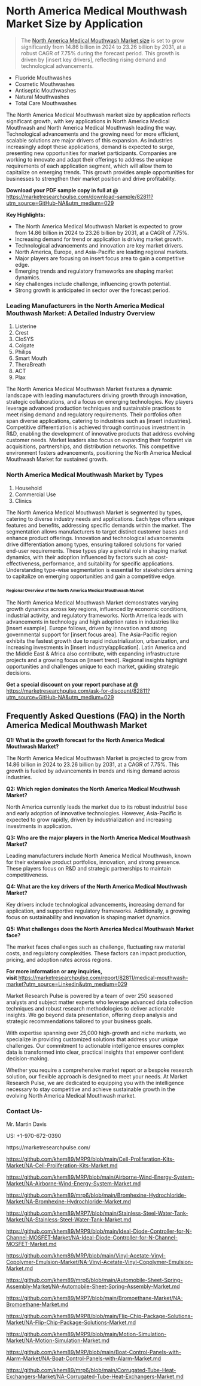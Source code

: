 <h1>North America Medical Mouthwash Market&nbsp;Size by Application</h1><blockquote><p>The <a href="https://marketresearchpulse.com/download-sample/82811?utm_source=GitHub-NA&amp;utm_medium=029">North America Medical Mouthwash Market size</a> is set to grow significantly from 14.86 billion in 2024 to 23.26 billion by 2031, at a robust CAGR of 7.75% during the forecast period. This growth is driven by [insert key drivers], reflecting rising demand and technological advancements.</p></blockquote><ul><li>Fluoride Mouthwashes<li> Cosmetic Mouthwashes<li> Antiseptic Mouthwashes<li> Natural Mouthwashes<li> Total Care Mouthwashes</li></ul><p>The North America Medical Mouthwash market size by application reflects significant growth, with key applications in North America Medical Mouthwash and North America Medical Mouthwash leading the way. Technological advancements and the growing need for more efficient, scalable solutions are major drivers of this expansion. As industries increasingly adopt these applications, demand is expected to surge, presenting new opportunities for market participants. Companies are working to innovate and adapt their offerings to address the unique requirements of each application segment, which will allow them to capitalize on emerging trends. This growth provides ample opportunities for businesses to strengthen their market position and drive profitability.</p><p><strong>Download your PDF sample copy in full at @ </strong><a href="https://marketresearchpulse.com/download-sample/82811?utm_source=GitHub-NA&amp;utm_medium=029">https://marketresearchpulse.com/download-sample/82811?utm_source=GitHub-NA&amp;utm_medium=029</a></p><p><strong>Key Highlights: </strong></p><ul><li>The North America Medical Mouthwash Market is expected to grow from 14.86 billion in 2024 to 23.26 billion by 2031, at a CAGR of 7.75%.</li><li>Increasing demand for trend or application is driving market growth.</li><li>Technological advancements and innovation are key market drivers.</li><li>North America, Europe, and Asia-Pacific are leading regional markets.</li><li>Major players are focusing on insert focus area to gain a competitive edge.</li><li>Emerging trends and regulatory frameworks are shaping market dynamics.</li><li>Key challenges include challenge, influencing growth potential.</li><li>Strong growth is anticipated in sector over the forecast period.</li></ul><h3>Leading Manufacturers in the North America Medical Mouthwash Market: A Detailed Industry Overview</h3><ol><li>Listerine</li><li>Crest</li><li>CloSYS</li><li>Colgate</li><li>Philips</li><li>Smart Mouth</li><li>TheraBreath</li><li>ACT</li><li>Plax</li></ol><div class="flex max-w-full flex-col flex-grow"><div class="min-h-8 text-message flex w-full flex-col items-end gap-2 whitespace-normal break-words [.text-message+&amp;]:mt-5" dir="auto" data-message-author-role="assistant" data-message-id="fd8432e4-4910-450d-b182-61b7bfb0a01f" data-message-model-slug="gpt-4o"><div class="flex w-full flex-col gap-1 empty:hidden first:pt-[3px]"><div class="markdown prose w-full break-words dark:prose-invert light"><p>The North America Medical Mouthwash Market features a dynamic landscape with leading manufacturers driving growth through innovation, strategic collaborations, and a focus on emerging technologies. Key players leverage advanced production techniques and sustainable practices to meet rising demand and regulatory requirements. Their portfolios often span diverse applications, catering to industries such as [insert industries]. Competitive differentiation is achieved through continuous investment in R&amp;D, enabling the development of innovative products that address evolving customer needs. Market leaders also focus on expanding their footprint via acquisitions, partnerships, and distribution networks. This competitive environment fosters advancements, positioning the North America Medical Mouthwash Market for sustained growth.</p></div></div></div></div><h3>North America Medical Mouthwash Market by Types</h3><ol><li>Household<li> Commercial Use<li> Clinics</li></ol><div class="flex max-w-full flex-col flex-grow"><div class="min-h-8 text-message flex w-full flex-col items-end gap-2 whitespace-normal break-words [.text-message+&amp;]:mt-5" dir="auto" data-message-author-role="assistant" data-message-id="084470be-0bb7-4664-bddf-5156b4f41249" data-message-model-slug="gpt-4o-mini"><div class="flex w-full flex-col gap-1 empty:hidden first:pt-[3px]"><div class="markdown prose w-full break-words dark:prose-invert light"><p>The North America Medical Mouthwash Market is segmented by types, catering to diverse industry needs and applications. Each type offers unique features and benefits, addressing specific demands within the market. The segmentation allows manufacturers to target distinct customer bases and enhance product offerings. Innovation and technological advancements drive differentiation among types, ensuring tailored solutions for varied end-user requirements. These types play a pivotal role in shaping market dynamics, with their adoption influenced by factors such as cost-effectiveness, performance, and suitability for specific applications. Understanding type-wise segmentation is essential for stakeholders aiming to capitalize on emerging opportunities and gain a competitive edge.</p></div></div></div></div><h3><span style="font-size: 11px;">Regional Overview of the North America Medical Mouthwash Market</span></h3><div class="flex max-w-full flex-col flex-grow"><div class="min-h-8 text-message flex w-full flex-col items-end gap-2 whitespace-normal break-words [.text-message+&amp;]:mt-5" dir="auto" data-message-author-role="assistant" data-message-id="e9038762-ce64-4e30-91c9-9bd413514231" data-message-model-slug="gpt-4o-mini"><div class="flex w-full flex-col gap-1 empty:hidden first:pt-[3px]"><div class="markdown prose w-full break-words dark:prose-invert light"><p>The North America Medical Mouthwash Market demonstrates varying growth dynamics across key regions, influenced by economic conditions, industrial activity, and regulatory frameworks. North America leads with advancements in technology and high adoption rates in industries like [insert example]. Europe follows, driven by innovation and strong governmental support for [insert focus area]. The Asia-Pacific region exhibits the fastest growth due to rapid industrialization, urbanization, and increasing investments in [insert industry/application]. Latin America and the Middle East &amp; Africa also contribute, with expanding infrastructure projects and a growing focus on [insert trend]. Regional insights highlight opportunities and challenges unique to each market, guiding strategic decisions.</p></div></div></div></div><p><strong>Get a special discount on your report purchase at @ </strong><a href="https://marketresearchpulse.com/ask-for-discount/82811?utm_source=GitHub-NA&amp;utm_medium=029">https://marketresearchpulse.com/ask-for-discount/82811?utm_source=GitHub-NA&amp;utm_medium=029</a></p><h2>Frequently Asked Questions (FAQ) in the North America Medical Mouthwash Market</h2><p><strong>Q1: What is the growth forecast for the North America Medical Mouthwash Market?</strong></p><p>The North America Medical Mouthwash Market is projected to grow from 14.86 billion in 2024 to 23.26 billion by 2031, at a CAGR of 7.75%. This growth is fueled by advancements in trends and rising demand across industries.</p><p><strong>Q2: Which region dominates the North America Medical Mouthwash Market?</strong></p><p>North America currently leads the market due to its robust industrial base and early adoption of innovative technologies. However, Asia-Pacific is expected to grow rapidly, driven by industrialization and increasing investments in application.</p><p><strong>Q3: Who are the major players in the North America Medical Mouthwash Market?</strong></p><p>Leading manufacturers include North America Medical Mouthwash, known for their extensive product portfolios, innovation, and strong presence. These players focus on R&amp;D and strategic partnerships to maintain competitiveness.</p><p><strong>Q4: What are the key drivers of the North America Medical Mouthwash Market?</strong></p><p>Key drivers include technological advancements, increasing demand for application, and supportive regulatory frameworks. Additionally, a growing focus on sustainability and innovation is shaping market dynamics.</p><p><strong>Q5: What challenges does the North America Medical Mouthwash Market face?</strong></p><p>The market faces challenges such as challenge, fluctuating raw material costs, and regulatory complexities. These factors can impact production, pricing, and adoption rates across regions.</p><p><strong>For more information or any inquiries, visit&nbsp;</strong><a href="https://marketresearchpulse.com/report/82811/medical-mouthwash-market?utm_source=Linkedin&utm_medium=029">https://marketresearchpulse.com/report/82811/medical-mouthwash-market?utm_source=Linkedin&utm_medium=029</a></p><p>Market Research Pulse is powered by a team of over 250 seasoned analysts and subject matter experts who leverage advanced data collection techniques and robust research methodologies to deliver actionable insights. We go beyond data presentation, offering deep analysis and strategic recommendations tailored to your business goals.</p><p>With expertise spanning over 25,000 high-growth and niche markets, we specialize in providing customized solutions that address your unique challenges. Our commitment to actionable intelligence ensures complex data is transformed into clear, practical insights that empower confident decision-making.</p><p>Whether you require a comprehensive market report or a bespoke research solution, our flexible approach is designed to meet your needs. At Market Research Pulse, we are dedicated to equipping you with the intelligence necessary to stay competitive and achieve sustainable growth in the evolving North America Medical Mouthwash market.</p><h3><strong>Contact Us-</strong></h3><p>Mr. Martin Davis</p><p>US: +1-970-672-0390</p><p>https://marketresearchpulse.com/</p><p><a href="https://github.com/khem89/MRP9/blob/main/Cell-Proliferation-Kits-Market/NA-Cell-Proliferation-Kits-Market.md">https://github.com/khem89/MRP9/blob/main/Cell-Proliferation-Kits-Market/NA-Cell-Proliferation-Kits-Market.md</a></p><p><a href="https://github.com/khem89/MRP/blob/main/Airborne-Wind-Energy-System-Market/NA-Airborne-Wind-Energy-System-Market.md">https://github.com/khem89/MRP/blob/main/Airborne-Wind-Energy-System-Market/NA-Airborne-Wind-Energy-System-Market.md</a></p><p><a href="https://github.com/khem89/mrp6/blob/main/Bromhexine-Hydrochloride-Market/NA-Bromhexine-Hydrochloride-Market.md">https://github.com/khem89/mrp6/blob/main/Bromhexine-Hydrochloride-Market/NA-Bromhexine-Hydrochloride-Market.md</a></p><p><a href="https://github.com/khem89/MRP7/blob/main/Stainless-Steel-Water-Tank-Market/NA-Stainless-Steel-Water-Tank-Market.md">https://github.com/khem89/MRP7/blob/main/Stainless-Steel-Water-Tank-Market/NA-Stainless-Steel-Water-Tank-Market.md</a></p><p><a href="https://github.com/khem89/MRP9/blob/main/Ideal-Diode-Controller-for-N-Channel-MOSFET-Market/NA-Ideal-Diode-Controller-for-N-Channel-MOSFET-Market.md">https://github.com/khem89/MRP9/blob/main/Ideal-Diode-Controller-for-N-Channel-MOSFET-Market/NA-Ideal-Diode-Controller-for-N-Channel-MOSFET-Market.md</a></p><p><a href="https://github.com/khem89/MRP/blob/main/Vinyl-Acetate-Vinyl-Copolymer-Emulsion-Market/NA-Vinyl-Acetate-Vinyl-Copolymer-Emulsion-Market.md">https://github.com/khem89/MRP/blob/main/Vinyl-Acetate-Vinyl-Copolymer-Emulsion-Market/NA-Vinyl-Acetate-Vinyl-Copolymer-Emulsion-Market.md</a></p><p><a href="https://github.com/khem89/mrp6/blob/main/Automobile-Sheet-Spring-Assembly-Market/NA-Automobile-Sheet-Spring-Assembly-Market.md">https://github.com/khem89/mrp6/blob/main/Automobile-Sheet-Spring-Assembly-Market/NA-Automobile-Sheet-Spring-Assembly-Market.md</a></p><p><a href="https://github.com/khem89/MRP7/blob/main/Bromoethane-Market/NA-Bromoethane-Market.md">https://github.com/khem89/MRP7/blob/main/Bromoethane-Market/NA-Bromoethane-Market.md</a></p><p><a href="https://github.com/khem89/MRP8/blob/main/Flip-Chip-Package-Solutions-Market/NA-Flip-Chip-Package-Solutions-Market.md">https://github.com/khem89/MRP8/blob/main/Flip-Chip-Package-Solutions-Market/NA-Flip-Chip-Package-Solutions-Market.md</a></p><p><a href="https://github.com/khem89/MRP9/blob/main/Motion-Simulation-Market/NA-Motion-Simulation-Market.md">https://github.com/khem89/MRP9/blob/main/Motion-Simulation-Market/NA-Motion-Simulation-Market.md</a></p><p><a href="https://github.com/khem89/MRP/blob/main/Boat-Control-Panels-with-Alarm-Market/NA-Boat-Control-Panels-with-Alarm-Market.md">https://github.com/khem89/MRP/blob/main/Boat-Control-Panels-with-Alarm-Market/NA-Boat-Control-Panels-with-Alarm-Market.md</a></p><p><a href="https://github.com/khem89/mrp6/blob/main/Corrugated-Tube-Heat-Exchangers-Market/NA-Corrugated-Tube-Heat-Exchangers-Market.md">https://github.com/khem89/mrp6/blob/main/Corrugated-Tube-Heat-Exchangers-Market/NA-Corrugated-Tube-Heat-Exchangers-Market.md</a></p>

